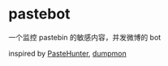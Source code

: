 # pastebot

一个监控 pastebin 的敏感内容，并发微博的 bot


inspired by [PasteHunter](https://github.com/kevthehermit/PasteHunter), [dumpmon](https://github.com/jordan-wright/dumpmon)

